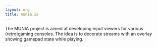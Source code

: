 ```yaml
---
layout: org
title: munia.io
---
```

The MUNIA project is aimed at developing input viewers for various
(retro)gaming consoles. The idea is to decorate streams with an overlay
showing gamepad state while playing.
